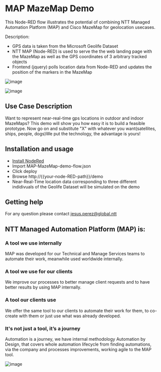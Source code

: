 # MAP MazeMap Demo

This Node-RED flow illustrates the potential of combining NTT Managed Automation Platform (MAP) and Cisco MazeMap for geolocation usecases.

Description: 

* GPS data is taken from the Microsoft Geolife Dataset 
* NTT MAP (Node-RED) is used to serve the the web landing page with the MazeMap as well as the GPS coordinates of 3 arbitrary tracked objects
* Frontend (jquery) polls location data from Node-RED and updates the position of the markers in the MazeMap

![image](https://user-images.githubusercontent.com/7114726/124941616-37c74380-e00b-11eb-92c8-3199bb7d4e04.png)

![image](https://user-images.githubusercontent.com/7114726/124941726-50375e00-e00b-11eb-8864-10746806dba3.png)



## Use Case Description

Want to represent near-real-time gps locations in outdoor and indoor MazeMaps? This demo will show you how easy it is to build a feasible prototype. Now go on and substitute "X" with whatever you want(satellites, ships, people, dogs)We put the technology, the advantage is yours!

## Installation and usage
* [Install NodeRed](https://nodered.org/docs/getting-started/local)
* Import MAP-MazeMap-demo-flow.json
* Click deploy
* Browse http://{{your-node-RED-path}}/demo
* Near-Real-Time location data corresponding to three different indidivuals of the Geolife Dataset will be simulated on the demo

## Getting help

For any question please contact jesus.perez@global.ntt

## NTT Managed Automation Platform (MAP) is:
### A tool we use internally
MAP was developed for our Technical and Manage Services teams to automate their work, meanwhile used worldwide internally.
### A tool we use for our clients
We improve our processes to better manage client requests and to have better results by using MAP internally.
### A tool our clients use
We offer the same tool to our clients to automate their work for them, to co-create with them or just use what was already developed.
### It's not just a tool, it’s a journey
Automation is a journey, we have internal methodology Automation by Design, that covers whole automation lifecycle from finding automations, via the company and processes improvements, working agile to the MAP tool.

![image](https://user-images.githubusercontent.com/7114726/124953879-d193ee00-e015-11eb-993d-bb2bb1e54af7.png)

